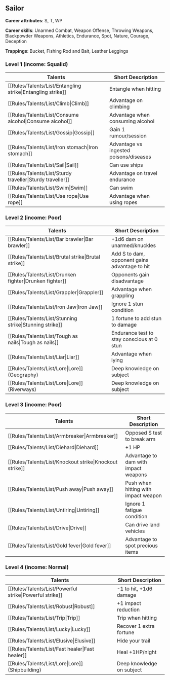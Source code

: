 
## Sailor

**Career attributes**: S, T, WP

**Career skills**: Unarmed Combat, Weapon Offense, Throwing Weapons, Blackpowder Weapons, Athletics, Endurance, Spot, Nature, Courage, Deception

**Trappings**: Bucket, Fishing Rod and Bait, Leather Leggings

### Level 1 (income: Squalid)

| Talents | Short Description |
| --- | --- |
| [[Rules/Talents/List/Entangling strike\|Entangling strike]] | Entangle when hitting |
| [[Rules/Talents/List/Climb\|Climb]] | Advantage on climbing |
| [[Rules/Talents/List/Consume alcohol\|Consume alcohol]] | Advantage when consuming alcohol |
| [[Rules/Talents/List/Gossip\|Gossip]] | Gain 1 rumour/session |
| [[Rules/Talents/List/Iron stomach\|Iron stomach]] | Advantage vs ingested poisons/diseases |
| [[Rules/Talents/List/Sail\|Sail]] | Can use ships |
| [[Rules/Talents/List/Sturdy traveller\|Sturdy traveller]] | Advantage on travel endurance |
| [[Rules/Talents/List/Swim\|Swim]] | Can swim |
| [[Rules/Talents/List/Use rope\|Use rope]] | Advantage when using ropes |


### Level 2 (income: Poor)

| Talents | Short Description |
| --- | --- |
| [[Rules/Talents/List/Bar brawler\|Bar brawler]] | +1d6 dam on unarmed/knuckles |
| [[Rules/Talents/List/Brutal strike\|Brutal strike]] | Add S to dam, opponent gains advantage to hit |
| [[Rules/Talents/List/Drunken fighter\|Drunken fighter]] | Opponents gain disadvantage |
| [[Rules/Talents/List/Grappler\|Grappler]] | Advantage when grappling |
| [[Rules/Talents/List/Iron Jaw\|Iron Jaw]] | Ignore 1 stun condition |
| [[Rules/Talents/List/Stunning strike\|Stunning strike]] | 1 fortune to add stun to damage |
| [[Rules/Talents/List/Tough as nails\|Tough as nails]] | Endurance test to stay conscious at 0 stun |
| [[Rules/Talents/List/Liar\|Liar]] | Advantage when lying |
| [[Rules/Talents/List/Lore\|Lore]] (Geography) | Deep knowledge on subject |
| [[Rules/Talents/List/Lore\|Lore]] (Riverways) | Deep knowledge on subject |


### Level 3 (income: Poor)

| Talents | Short Description |
| --- | --- |
| [[Rules/Talents/List/Armbreaker\|Armbreaker]] | Opposed S test to break arm |
| [[Rules/Talents/List/Diehard\|Diehard]] | +1 HP |
| [[Rules/Talents/List/Knockout strike\|Knockout strike]] | Advantage to dam with impact weapons |
| [[Rules/Talents/List/Push away\|Push away]] | Push when hitting with impact weapon |
| [[Rules/Talents/List/Untiring\|Untiring]] | Ignore 1 fatigue condition |
| [[Rules/Talents/List/Drive\|Drive]] | Can drive land vehicles |
| [[Rules/Talents/List/Gold fever\|Gold fever]] | Advantage to spot precious items |


### Level 4 (income: Normal)

| Talents | Short Description |
| --- | --- |
| [[Rules/Talents/List/Powerful strike\|Powerful strike]] | -1 to hit, +1d6 damage |
| [[Rules/Talents/List/Robust\|Robust]] | +1 impact reduction |
| [[Rules/Talents/List/Trip\|Trip]] | Trip when hitting |
| [[Rules/Talents/List/Lucky\|Lucky]] | Recover 1 extra fortune |
| [[Rules/Talents/List/Elusive\|Elusive]] | Hide your trail |
| [[Rules/Talents/List/Fast healer\|Fast healer]] | Heal +1HP/night |
| [[Rules/Talents/List/Lore\|Lore]] (Shipbuilding) | Deep knowledge on subject |


